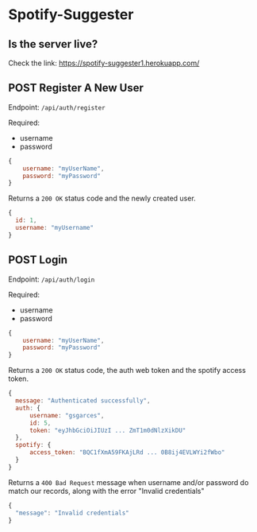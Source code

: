 # Spotify-Suggester

## Is the server live?

Check the link:
https://spotify-suggester1.herokuapp.com/

## POST Register A New User

Endpoint: `/api/auth/register`

Required:

-   username
-   password

```js
{
    username: "myUserName",
    password: "myPassword"
}
```

Returns a `200 OK` status code and the newly created user.

```js
{
  id: 1,
  username: "myUsername"
}
```

## POST Login

Endpoint: `/api/auth/login`

Required:

-   username
-   password

```js
{
    username: "myUserName",
    password: "myPassword"
}
```

Returns a `200 OK` status code, the auth web token and the spotify access token.

```js
{
  message: "Authenticated successfully",
  auth: {
      username: "gsgarces",
      id: 5,
      token: "eyJhbGciOiJIUzI ... ZmT1m0dNlzXikDU"
  },
  spotify: {
      access_token: "BQC1fXmA59FKAjLRd ... 0B8ij4EVLWYi2fWbo"
  }
}
```

Returns a `400 Bad Request` message when username and/or password do match our records, along with the error "Invalid credentials"

```js
{
  "message": "Invalid credentials"
}
```
